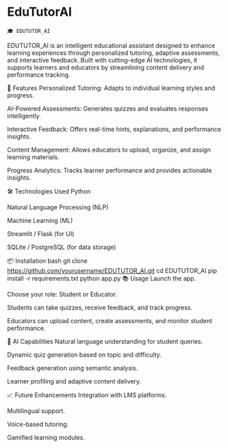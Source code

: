 # EduTutorAI
    🎓 EDUTUTOR_AI
EDUTUTOR_AI is an intelligent educational assistant designed to enhance learning experiences through personalized tutoring, adaptive assessments, and interactive feedback. Built with cutting-edge AI technologies, it supports learners and educators by streamlining content delivery and performance tracking.

🚀 Features
Personalized Tutoring: Adapts to individual learning styles and progress.

AI-Powered Assessments: Generates quizzes and evaluates responses intelligently.

Interactive Feedback: Offers real-time hints, explanations, and performance insights.

Content Management: Allows educators to upload, organize, and assign learning materials.

Progress Analytics: Tracks learner performance and provides actionable insights.

🛠️ Technologies Used
Python

Natural Language Processing (NLP)

Machine Learning (ML)

Streamlit / Flask (for UI)

SQLite / PostgreSQL (for data storage)

📦 Installation
bash
git clone https://github.com/yourusername/EDUTUTOR_AI.git
cd EDUTUTOR_AI
pip install -r requirements.txt
python app.py
📚 Usage
Launch the app.

Choose your role: Student or Educator.

Students can take quizzes, receive feedback, and track progress.

Educators can upload content, create assessments, and monitor student performance.

🧠 AI Capabilities
Natural language understanding for student queries.

Dynamic quiz generation based on topic and difficulty.

Feedback generation using semantic analysis.

Learner profiling and adaptive content delivery.

📈 Future Enhancements
Integration with LMS platforms.

Multilingual support.

Voice-based tutoring.

Gamified learning modules.
